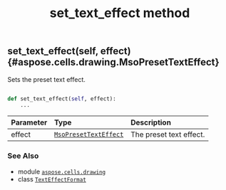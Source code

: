 ﻿---
title: set_text_effect method
second_title: Aspose.Cells for Python via .NET API References
description: 
type: docs
weight: 20
url: /aspose.cells.drawing/texteffectformat/set_text_effect/
is_root: false
---

## set_text_effect(self, effect) {#aspose.cells.drawing.MsoPresetTextEffect}

Sets the preset text effect.



```python

def set_text_effect(self, effect):
    ...
```


| Parameter | Type | Description |
| :- | :- | :- |
| effect | [`MsoPresetTextEffect`](/cells/python-net/aspose.cells.drawing/msopresettexteffect) | The preset text effect. |



### See Also
* module [`aspose.cells.drawing`](../../)
* class [`TextEffectFormat`](/cells/python-net/aspose.cells.drawing/texteffectformat)
